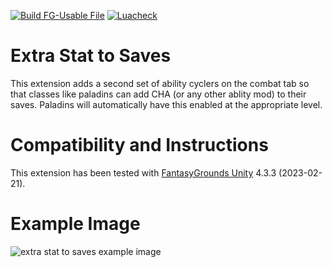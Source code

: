 [![Build FG-Usable File](https://github.com/bmos/FG-PFRPG-Extra-Stat-to-Saves/actions/workflows/create-ext.yml/badge.svg)](https://github.com/bmos/FG-PFRPG-Extra-Stat-to-Saves/actions/workflows/create-ext.yml) [![Luacheck](https://github.com/bmos/FG-PFRPG-Extra-Stat-to-Saves/actions/workflows/luacheck.yml/badge.svg)](https://github.com/bmos/FG-PFRPG-Extra-Stat-to-Saves/actions/workflows/luacheck.yml)

# Extra Stat to Saves
This extension adds a second set of ability cyclers on the combat tab so that classes like paladins can add CHA (or any other ablity mod) to their saves.
Paladins will automatically have this enabled at the appropriate level.

# Compatibility and Instructions
This extension has been tested with [FantasyGrounds Unity](https://www.fantasygrounds.com/home/FantasyGroundsUnity.php) 4.3.3 (2023-02-21).

# Example Image
<img src="https://i.imgur.com/a4HPnep.png" alt="extra stat to saves example image"/>
